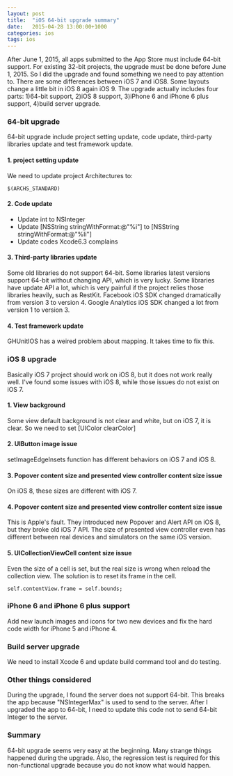 ```yaml
---
layout: post
title:  "iOS 64-bit upgrade summary"
date:   2015-04-28 13:00:00+1000
categories: ios
tags: ios
---
```


After June 1, 2015, all apps submitted to the App Store must include 64-bit support. For existing 32-bit projects, the upgrade must be done before June 1, 2015. So I did the upgrade and found something we need to pay attention to. There are some differences between iOS 7 and iOS8. Some layouts change a little bit in iOS 8 again iOS 9. The upgrade actually includes four parts: 1)64-bit support, 2)iOS 8 support, 3)iPhone 6 and iPhone 6 plus support, 4)build server upgrade.


### 64-bit upgrade
64-bit upgrade include project setting update, code update, third-party libraries update and test framework update.

#### 1. project setting update
We need to update project Architectures to:
      
    $(ARCHS_STANDARD)

#### 2. Code update

- Update int to NSInteger
- Update [NSString stringWithFormat:@"%i"] to [NSString stringWithFormat:@"%li"]  
- Update codes Xcode6.3 complains

#### 3. Third-party libraries update
Some old libraries do not support 64-bit. Some libraries latest versions support 64-bit without changing API, which is very lucky. Some libraries have update API a lot, which is very painful if the project relies those libraries heavily, such as RestKit. Facebook iOS SDK changed dramatically from version 3 to version 4. Google Analytics iOS SDK changed a lot from version 1 to version 3.

#### 4. Test framework update
GHUnitIOS has a weired problem about mapping. It takes time to fix this. 


### iOS 8 upgrade
Basically iOS 7 project should work on iOS 8, but it does not work really well. I've found some issues with iOS 8, while those issues do not exist on iOS 7.

#### 1. View background
Some view default background is not clear and white, but on iOS 7, it is clear. So we need to set [UIColor clearColor]

#### 2. UIButton image issue
setImageEdgeInsets function has different behaviors on iOS 7 and iOS 8.

#### 3. Popover content size and presented view controller content size issue
On iOS 8, these sizes are different with iOS 7.

#### 4. Popover content size and presented view controller content size issue
This is Apple's fault. They introduced new Popover and Alert API on iOS 8, but they broke old iOS 7 API. The size of presented view controller even has different between real devices and simulators on the same iOS version.

#### 5. UICollectionViewCell content size issue
Even the size of a cell is set, but the real size is wrong when reload the collection view. The solution is to reset its frame in the cell.

    self.contentView.frame = self.bounds;


### iPhone 6 and iPhone 6 plus support
Add new launch images and icons for two new devices and fix the hard code width for iPhone 5 and iPhone 4.

### Build server upgrade
We need to install Xcode 6 and update build command tool and do testing.

### Other things considered
During the upgrade, I found the server does not support 64-bit. This breaks the app because "NSIntegerMax" is used to send to the server. After I upgraded the app to 64-bit, I need to update this code not to send 64-bit Integer to the server.

### Summary
64-bit upgrade seems very easy at the beginning. Many strange things happened during the upgrade. Also, the regression test is required for this non-functional upgrade because you do not know what would happen.



